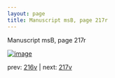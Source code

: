 ```yaml
---
layout: page
title: Manuscript msB, page 217r
---
```


Manuscript msB, page 217r

[![image](http://www.homermultitext.org/iipsrv?OBJ=IIP,1.0&FIF=/project/homer/pyramidal/deepzoom/hmt/vbbifolio/pending/vb_216v_217r.tif&WID=100&CVT=JPEG)](http://www.homermultitext.org/ict2/?urn=urn:cite2:hmt:vbbifolio.pending:vb_216v_217r)

prev:  [216v](../216v) | next:  [217v](../217v)

